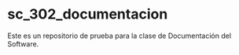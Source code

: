 # sc_302_documentacion
Este es un repositorio de prueba para la clase de Documentación del Software.
